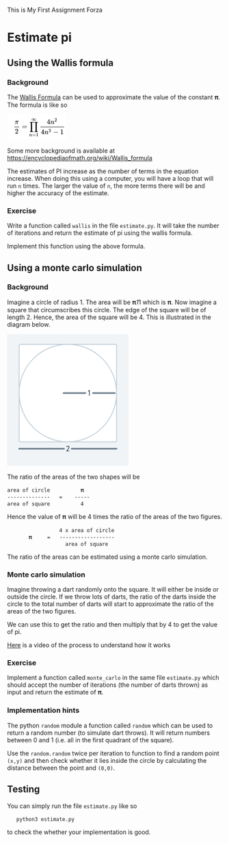 This is My First Assignment Forza 
# Estimate pi 

## Using the Wallis formula

### Background

The [Wallis Formula](https://en.wikipedia.org/wiki/Wallis_product) can be
used to approximate the value of the constant 𝛑. 
The formula is like so 

![Wallis](wallis.png)

Some more background is available at https://encyclopediaofmath.org/wiki/Wallis_formula

The estimates of PI increase as the number of terms in the equation
increase. When doing this using a computer, you will have a loop that
will run `n` times. The larger the value of `n`, the more terms there
will be and higher the accuracy of the estimate. 

### Exercise

Write a function called `wallis` in the file `estimate.py`.  It will
take the number of iterations and return the estimate of pi using the
wallis formula.

Implement this function using the above formula.

## Using a monte carlo simulation

### Background

Imagine a circle of radius 1. The area will be 𝛑*1*1 which is 𝛑. 
Now imagine a square that circumscribes this circle. The edge of the
square will be of length 2. Hence, the area of the square will
be 4. This is illustrated in the diagram below.

![Circle](circle.png)

The ratio of the areas of the two shapes will be 

    area of circle          𝛑
    --------------   =    -----
    area of square          4


Hence the value of 𝛑 will be 4 times the ratio of the areas of the two
figures.

                     4 x area of circle
           𝛑     =   ------------------
                       area of square

The ratio of the areas can be estimated using a monte carlo 
simulation. 

### Monte carlo simulation

Imagine throwing a dart randomly onto the square. It will either be inside or
outside the circle. If we throw lots of darts, the ratio of the darts
inside the circle to the total number of darts will start to
approximate the ratio of the areas of the two figures. 

We can use this to get the ratio and then multiply that by 4 to get
the value of pi.

[Here](https://www.youtube.com/watch?v=ELetCV_wX_c) is a video of the
process to understand how it works

### Exercise
Implement a function called `monte_carlo` in the same file
`estimate.py` which should accept the number of iterations (the number
of darts thrown) as input and return the estimate of 𝛑.

### Implementation hints
The python `random` module a function called `random` which can be
used to return a random number (to simulate dart throws). It will
return numbers between 0 and 1 (i.e. all in the first quadrant of the
square).

Use the `random.random` twice per iteration to function to find a
random point `(x,y)` and then check whether it lies inside the circle
by calculating the distance between the point and `(0,0)`.

## Testing

You can simply run the file `estimate.py` like so

       python3 estimate.py
       
to check the whether your implementation is good.
